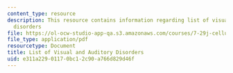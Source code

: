 ```yaml
---
content_type: resource
description: This resource contains information regarding list of visual and auditory
  disorders
file: https://ol-ocw-studio-app-qa.s3.amazonaws.com/courses/7-29j-cellular-neurobiology-spring-2012/e311a22901170bc12c90a766d829d46f_MIT7_29JS12_VislAudiDisodr.pdf
file_type: application/pdf
resourcetype: Document
title: List of Visual and Auditory Disorders
uid: e311a229-0117-0bc1-2c90-a766d829d46f
---
```

